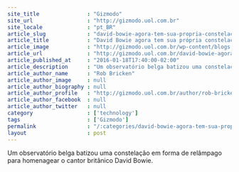 ```yaml
---
site_title               : "Gizmodo"
site_url                 : "http://gizmodo.uol.com.br"
site_locale              : "pt_BR"
article_slug             : "david-bowie-agora-tem-sua-propria-constelacao"
article_title            : "David Bowie agora tem sua própria constelação"
article_image            : "http://gizmodo.uol.com.br/wp-content/blogs.dir/8/files/2016/01/bowieestrela.jpg"
article_url              : "http://gizmodo.uol.com.br/david-bowie-agora-tem-sua-propria-constelacao/"
article_published_at     : "2016-01-18T17:40:00-02:00"
article_description      : "Um observatório belga batizou uma constelação em forma de relâmpago para homenagear o cantor britânico David Bowie."
article_author_name      : "Rob Bricken"
article_author_image     : null
article_author_biography : null
article_author_profile   : "http://gizmodo.uol.com.br/author/rob-bricken/"
article_author_facebook  : null
article_author_twitter   : null
category                 : ['technology']
tags                     : ['Gizmodo']
permalink                : "/:categories/david-bowie-agora-tem-sua-propria-constelacao/"
layout                   : post
---
```


Um observatório belga batizou uma constelação em forma de relâmpago para homenagear o cantor britânico David Bowie.
